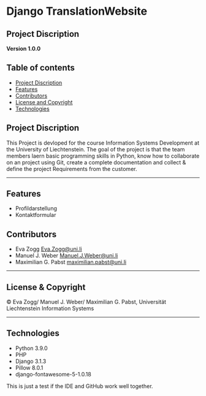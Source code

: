 # Django TranslationWebsite
## Project Discription

**Version 1.0.0**

## Table of contents

* [Project Discription](#project-discription)
* [Features](#Features)
* [Contributors](#Contributors)
* [License and Copyright](#License-and-Copyright)
* [Technologies](#Technologies)

## Project Discription
This Project is devloped for the course Information Systems Development at the University of Liechtenstein. The goal of the project is that the team members laern basic programming skills in Python, know how to collaborate on an project using Git, create a complete documentation and collect & define the project Requirements from the customer.

---

## Features
  * Profildarstellung
  * Kontaktformular

## Contributors

  * Eva Zogg <Eva.Zogg@uni.li>
  * Manuel J. Weber <Manuel.J.Weber@uni.li>
  * Maximilian G. Pabst <maximilian.pabst@uni.li>

---

## License & Copyright

© Eva Zogg/ Manuel J. Weber/ Maximilian G. Pabst, Universität Liechtenstein Information Systems

---

## Technologies
  * Python 3.9.0
  * PHP
  * Django 3.1.3
  * Pillow 8.0.1
  * django-fontawesome-5-1.0.18


This is just a test if the IDE and GitHub work well together.

